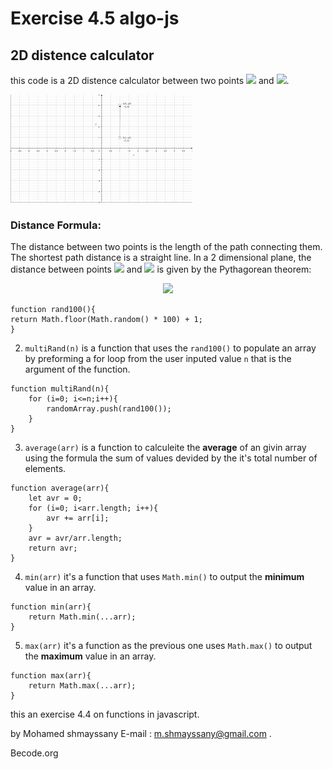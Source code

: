 #  Exercise 4.5 algo-js
  
##  2D distence calculator
  
  
this code is a 2D distence calculator  between two points <img src="https://latex.codecogs.com/gif.latex?A[%20x_{1}%20,%20y_{1}]"/> and <img src="https://latex.codecogs.com/gif.latex?B[x_{2}%20,%20y_{2}]"/>.
  
![2D distence](assets/img/2D%20dis.png )
  
###  Distance Formula:
  
  
The distance between two points is the length of the path connecting them. The shortest path distance is a straight line. In a 2 dimensional plane, the distance between points <img src="https://latex.codecogs.com/gif.latex?(X_{1},%20Y_{1})"/> and <img src="https://latex.codecogs.com/gif.latex?(X_{2},%20Y_{2})"/> is given by the Pythagorean theorem: 
  
<p align="center"><img src="https://latex.codecogs.com/gif.latex?d%20=%20&#x5C;sqrt{(x_{2}-x_{1})^2%20+%20(y_{2}-y_{1})^2}"/></p>  
  
  
```
function rand100(){
return Math.floor(Math.random() * 100) + 1;  
}
```
  
2. ```multiRand(n)``` is a function that uses the ```rand100()``` to populate an array by preforming a for loop from the user inputed value ```n``` that is the argument of the function.
  
```
function multiRand(n){
    for (i=0; i<=n;i++){
        randomArray.push(rand100());
    }
}
```
  
3. ```average(arr)``` is a function to calculeite the **average** of an givin array using the formula the sum of values devided by the it's total number of elements.
  
```
function average(arr){
    let avr = 0;
    for (i=0; i<arr.length; i++){
        avr += arr[i];
    }
    avr = avr/arr.length;
    return avr;
}
```
  
4. ```min(arr)``` it's a function that uses ```Math.min()``` to output the **minimum** value in an array.
  
```
function min(arr){
    return Math.min(...arr);
}
```
  
5. ```max(arr)``` it's a function as the previous one uses ```Math.max()``` to output the **maximum** value in an array.
  
```
function max(arr){
    return Math.max(...arr);
}
```
  
this an exercise 4.4 on functions in javascript.
  
by Mohamed shmayssany E-mail : m.shmayssany@gmail.com .
  
Becode.org
  